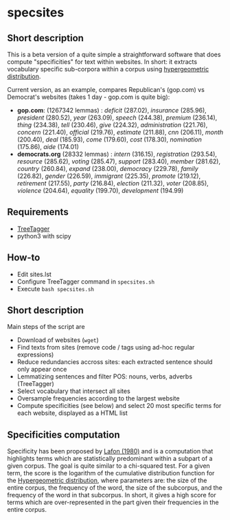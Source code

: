 # specsites

## Short description

This is a beta version of a quite simple a straightforward software that does compute "specificities" for text within websites. In  short: it extracts vocabulary specific sub-corpora within a corpus using [hypergeometric distribution](https://en.wikipedia.org/wiki/Hypergeometric_distribution).

Current version, as an example, compares Republican's (gop.com) vs Democrat's websites (takes 1 day - gop.com is quite big):

- **gop.com**: (1267342 lemmas) : *deficit* (287.02), *insurance* (285.96), *president* (280.52), *year* (263.09), *speech* (244.38), *premium* (236.14), *thing* (234.38), *tell* (230.46), *give* (224.32), *administration* (221.76), *concern* (221.40), *official* (219.76), *estimate* (211.88), *cnn* (206.11), *month* (200.40), *deal* (185.93), *come* (179.60), *cost* (178.30), *nomination* (175.86), *aide* (174.01)
- **democrats.org** (28332 lemmas) : *intern* (316.15), *registration* (293.54), *resource* (285.62), *voting* (285.47), *support* (283.40), *member* (281.62), *country* (260.84), *expand* (238.00), *democracy* (229.78), *family* (226.82), *gender* (226.59), *immigrant* (225.35), *promote* (219.12), *retirement* (217.55), *party* (216.84), *election* (211.32), *voter* (208.85), *violence* (204.64), *equality* (199.70), *development* (194.99)

## Requirements

- [TreeTagger](http://www.cis.uni-muenchen.de/~schmid/tools/TreeTagger)
- python3 with scipy

## How-to

- Edit sites.lst
- Configure TreeTagger command in `specsites.sh`
- Execute `bash specsites.sh`

## Short description

Main steps of the script are

- Download of websites (`wget`)
- Find texts from sites (remove code / tags using ad-hoc regular expressions)
- Reduce redundancies accross sites: each extracted sentence should only appear once
- Lemmatizing sentences and filter POS: nouns, verbs, adverbs (TreeTagger)
- Select vocabulary that intersect all sites
- Oversample frequencies according to the largest website
- Compute specificities (see below) and select 20 most specific terms for each website, displayed as a HTML list

## Specificities computation

Specificity has been proposed by [Lafon (1980)](http://www.persee.fr/doc/mots_0243-6450_1980_num_1_1_1008) and is a computation that highlights terms which are statistically predominant within a subpart of a given corpus. The goal is quite similar to a chi-squared test. For a given term, the score is the logarithm of the cumulative distribution function for the [Hypergeometric distribution](https://en.wikipedia.org/wiki/Hypergeometric_distribution), where parameters are: the size of the entire corpus, the frequency of the word, the size of the subcorpus, and the frequency of the word in that subcorpus. In short, it gives a high score for terms which are over-represented in the part given their frequencies in the entire corpus.
